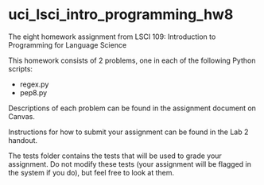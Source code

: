 # uci_lsci_intro_programming_hw8
The eight homework assignment from LSCI 109: Introduction to Programming for Language Science

This homework consists of 2 problems, one in each of the following Python scripts:
* regex.py
* pep8.py

Descriptions of each problem can be found in the assignment document on Canvas.

Instructions for how to submit your assignment can be found in the Lab 2 handout.

The tests folder contains the tests that will be used to grade your assignment. 
Do not modify these tests (your assignment will be flagged in the system if
you do), but feel free to look at them.
